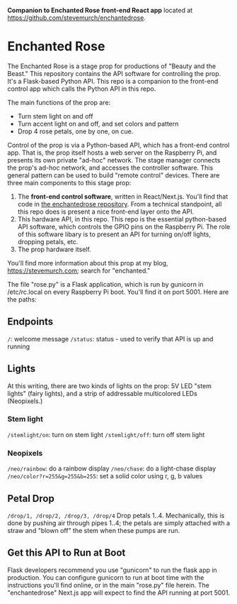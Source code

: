 **Companion to Enchanted Rose front-end React app** located at https://github.com/stevemurch/enchantedrose. 

# Enchanted Rose

The Enchanted Rose is a stage prop for productions of "Beauty and the Beast." This repository contains the API software for controlling the prop. It's a Flask-based Python API. This repo is a companion to the front-end control app which calls the Python API in this repo. 

The main functions of the prop are: 

- Turn stem light on and off
- Turn accent light on and off, and set colors and pattern 
- Drop 4 rose petals, one by one, on cue.

Control of the prop is via a Python-based API, which has a front-end control app. That is, the prop itself hosts a web server on the Raspberry Pi, and presents its own private "ad-hoc" network. The stage manager connects the prop's ad-hoc network, and accesses the controller software. This general pattern can be used to build "remote control" devices. There are three main components to this stage prop:

1) The **front-end control software**, written in React/Next.js. You'll find that code in [the enchantedrose repository](https://github.com/stevemurch/enchantedrose). From a technical standpoint, all this repo does is present a nice front-end layer onto the API. 
2) This hardware API, in this repo. This repo is the essential python-based API software, which controls the GPIO pins on the Raspberry Pi. The role of this software libary is to present an API for turning on/off lights, dropping petals, etc.  
3) The prop hardware itself. 

You'll find more information about this prop at my blog, https://stevemurch.com; search for "enchanted." 

The file "rose.py" is a Flask application, which is run by gunicorn in 
/etc/rc.local on every Raspberry Pi boot. You'll find it on port 5001. 
Here are the paths:

## Endpoints
```/```: welcome message
```/status```: status - used to verify that API is up and running

## Lights

At this writing, there are two kinds of lights on the prop: 5V LED "stem lights" (fairy lights), and a strip of addressable multicolored LEDs (Neopixels.) 

### Stem light

```/stemlight/on```: turn on stem light
```/stemlight/off```: turn off stem light

### Neopixels
```/neo/rainbow```: do a rainbow display
```/neo/chase```: do a light-chase display
```/neo/color?r=255&g=255&b=255```: set a solid color using r, g, b values

## Petal Drop
```/drop/1, /drop/2, /drop/3, /drop/4```
Drop petals 1..4. Mechanically, this is done by pushing air through pipes 1..4; the petals are simply attached with a straw and "blown off" the stem when these pumps are run. 



## Get this API to Run at Boot

Flask developers recommend you use "gunicorn" to run the flask app in production. You can configure gunicorn to run at boot time with the instructions you'll find online, or in the main "rose.py" file herein. The "enchantedrose" Next.js app will expect to find the API running at port 5001.  

